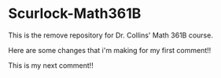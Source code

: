 # Scurlock-Math361B
This is the remove repository for Dr. Collins' Math 361B course.

Here are some changes that i'm making for my first comment!!

This is my next comment!!